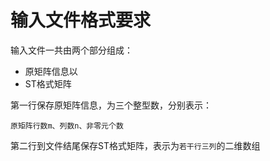 # 输入文件格式要求

输入文件一共由两个部分组成：

* 原矩阵信息以
* ST格式矩阵

第一行保存原矩阵信息，为三个整型数，分别表示：

    原矩阵行数m、列数n、非零元个数

第二行到文件结尾保存ST格式矩阵，表示为``若干行三列``的二维数组

